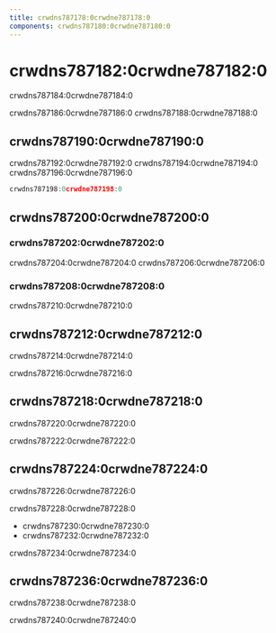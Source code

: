 ```yaml
---
title: crwdns787178:0crwdne787178:0
components: crwdns787180:0crwdne787180:0
---
```

# crwdns787182:0crwdne787182:0

<p class="description">crwdns787184:0crwdne787184:0</p>

crwdns787186:0crwdne787186:0 crwdns787188:0crwdne787188:0

## crwdns787190:0crwdne787190:0

crwdns787192:0crwdne787192:0 crwdns787194:0crwdne787194:0 crwdns787196:0crwdne787196:0

```js
crwdns787198:0crwdne787198:0

```

## crwdns787200:0crwdne787200:0

### crwdns787202:0crwdne787202:0

crwdns787204:0crwdne787204:0 crwdns787206:0crwdne787206:0

### crwdns787208:0crwdne787208:0

crwdns787210:0crwdne787210:0

## crwdns787212:0crwdne787212:0

crwdns787214:0crwdne787214:0

crwdns787216:0crwdne787216:0

## crwdns787218:0crwdne787218:0

crwdns787220:0crwdne787220:0

crwdns787222:0crwdne787222:0

## crwdns787224:0crwdne787224:0

crwdns787226:0crwdne787226:0

crwdns787228:0crwdne787228:0

- crwdns787230:0crwdne787230:0
- crwdns787232:0crwdne787232:0

crwdns787234:0crwdne787234:0

## crwdns787236:0crwdne787236:0

crwdns787238:0crwdne787238:0

crwdns787240:0crwdne787240:0